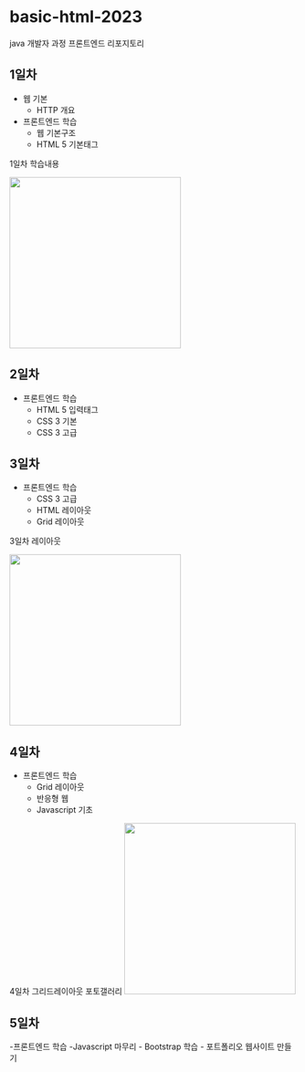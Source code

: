 # basic-html-2023
java 개발자 과정 프론트엔드 리포지토리

## 1일차
- 웹 기본
    - HTTP 개요
- 프론트엔드 학습
    - 웹 기본구조
    - HTML 5 기본태그
    
1일차 학습내용
<!-- ![멀티미디어](https://github.com/Exit-Chokey/basic-html-2023/blob/main/image/day1.png) 사이즈 못바꿈 -->
<img src = "https://github.com/Exit-Chokey/basic-html-2023/blob/main/image/day1.png" width="300">

## 2일차
- 프론트엔드 학습
    - HTML 5 입력태그
    - CSS 3 기본
    - CSS 3 고급

 ## 3일차
 - 프론트엔드 학습
    - CSS 3 고급   
    - HTML 레이아웃
    - Grid 레이아웃

3일차 레이아웃

<img src = "https://raw.githubusercontent.com/Exit-Chokey/basic-html-2023/main/image/day3.png" width="300">

## 4일차
- 프론트엔드 학습
    - Grid 레이아웃
    - 반응형 웹
    - Javascript 기초

4일차 그리드레이아웃 포토갤러리
<img src = "https://raw.githubusercontent.com/Exit-Chokey/basic-html-2023/main/image/gallery1" width="300">


## 5일차
-프론트엔드 학습
    -Javascript 마무리
    - Bootstrap 학습
    - 포트폴리오 웹사이트 만들기